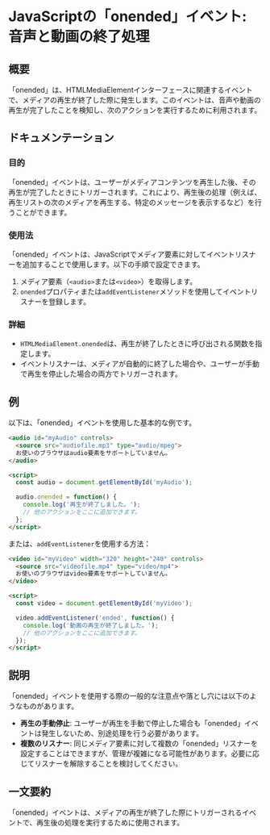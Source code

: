 <!--
Meta Description: # JavaScriptの「onended」イベント: 音声と動画の終了処理 ## 概要 「onended」は、HTMLMediaElementインターフェースに関連するイベントで、メディアの再生が終了した際に発生します。このイベントは、音声や動画の再生が完了したことを検知し、次のアクションを実行す...
Meta Keywords: onended, audio, video, script, イベントは
-->

# JavaScriptの「onended」イベント: 音声と動画の終了処理

## 概要
「onended」は、HTMLMediaElementインターフェースに関連するイベントで、メディアの再生が終了した際に発生します。このイベントは、音声や動画の再生が完了したことを検知し、次のアクションを実行するために利用されます。

## ドキュメンテーション
### 目的
「onended」イベントは、ユーザーがメディアコンテンツを再生した後、その再生が完了したときにトリガーされます。これにより、再生後の処理（例えば、再生リストの次のメディアを再生する、特定のメッセージを表示するなど）を行うことができます。

### 使用法
「onended」イベントは、JavaScriptでメディア要素に対してイベントリスナーを追加することで使用します。以下の手順で設定できます。

1. メディア要素（`<audio>`または`<video>`）を取得します。
2. `onended`プロパティまたは`addEventListener`メソッドを使用してイベントリスナーを登録します。

### 詳細
- `HTMLMediaElement.onended`は、再生が終了したときに呼び出される関数を指定します。
- イベントリスナーは、メディアが自動的に終了した場合や、ユーザーが手動で再生を停止した場合の両方でトリガーされます。

## 例
以下は、「onended」イベントを使用した基本的な例です。

```html
<audio id="myAudio" controls>
  <source src="audiofile.mp3" type="audio/mpeg">
  お使いのブラウザはaudio要素をサポートしていません。
</audio>

<script>
  const audio = document.getElementById('myAudio');

  audio.onended = function() {
    console.log('再生が終了しました。');
    // 他のアクションをここに追加できます。
  };
</script>
```

または、`addEventListener`を使用する方法：

```html
<video id="myVideo" width="320" height="240" controls>
  <source src="videofile.mp4" type="video/mp4">
  お使いのブラウザはvideo要素をサポートしていません。
</video>

<script>
  const video = document.getElementById('myVideo');

  video.addEventListener('ended', function() {
    console.log('動画の再生が終了しました。');
    // 他のアクションをここに追加できます。
  });
</script>
```

## 説明
「onended」イベントを使用する際の一般的な注意点や落とし穴には以下のようなものがあります。

- **再生の手動停止**: ユーザーが再生を手動で停止した場合も「onended」イベントは発生しないため、別途処理を行う必要があります。
- **複数のリスナー**: 同じメディア要素に対して複数の「onended」リスナーを設定することはできますが、管理が複雑になる可能性があります。必要に応じてリスナーを解除することを検討してください。

## 一文要約
「onended」イベントは、メディアの再生が終了した際にトリガーされるイベントで、再生後の処理を実行するために使用されます。